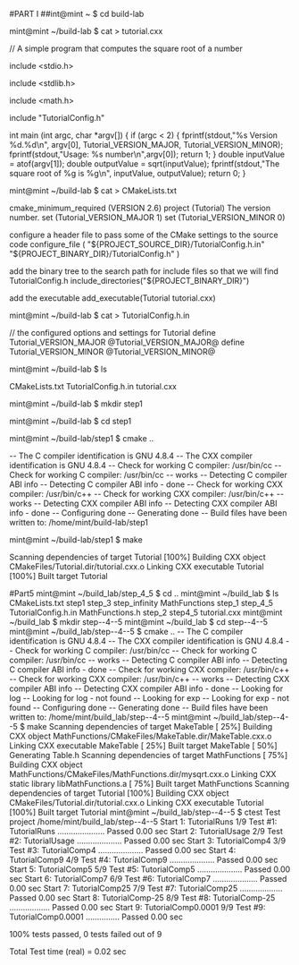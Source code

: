 
#PART I 
##int@mint ~ $ cd build-lab

mint@mint ~/build-lab $ cat > tutorial.cxx

// A simple program that computes the square root of a number

include <stdio.h>

include <stdlib.h>

include <math.h>

include "TutorialConfig.h"
 
int main (int argc, char *argv[])
{
  if (argc < 2)
    {
    fprintf(stdout,"%s Version %d.%d\n",
            argv[0],
            Tutorial_VERSION_MAJOR,
            Tutorial_VERSION_MINOR);
    fprintf(stdout,"Usage: %s number\n",argv[0]);
    return 1;
    }
  double inputValue = atof(argv[1]);
  double outputValue = sqrt(inputValue);
  fprintf(stdout,"The square root of %g is %g\n",
          inputValue, outputValue);
  return 0;
}

mint@mint ~/build-lab $ cat > CMakeLists.txt

cmake_minimum_required (VERSION 2.6)
project (Tutorial)
The version number.
set (Tutorial_VERSION_MAJOR 1)
set (Tutorial_VERSION_MINOR 0)
 
 configure a header file to pass some of the CMake settings
 to the source code
configure_file (
  "${PROJECT_SOURCE_DIR}/TutorialConfig.h.in"
  "${PROJECT_BINARY_DIR}/TutorialConfig.h"
  )
 
 add the binary tree to the search path for include files
 so that we will find TutorialConfig.h
include_directories("${PROJECT_BINARY_DIR}")
 
 add the executable
add_executable(Tutorial tutorial.cxx)

mint@mint ~/build-lab $ cat > TutorialConfig.h.in

// the configured options and settings for Tutorial
define Tutorial_VERSION_MAJOR @Tutorial_VERSION_MAJOR@
define Tutorial_VERSION_MINOR @Tutorial_VERSION_MINOR@

mint@mint ~/build-lab $ ls

CMakeLists.txt  TutorialConfig.h.in  tutorial.cxx

mint@mint ~/build-lab $ mkdir step1

mint@mint ~/build-lab $ cd step1

mint@mint ~/build-lab/step1 $ cmake ..

-- The C compiler identification is GNU 4.8.4
-- The CXX compiler identification is GNU 4.8.4
-- Check for working C compiler: /usr/bin/cc
-- Check for working C compiler: /usr/bin/cc -- works
-- Detecting C compiler ABI info
-- Detecting C compiler ABI info - done
-- Check for working CXX compiler: /usr/bin/c++
-- Check for working CXX compiler: /usr/bin/c++ -- works
-- Detecting CXX compiler ABI info
-- Detecting CXX compiler ABI info - done
-- Configuring done
-- Generating done
-- Build files have been written to: /home/mint/build-lab/step1

mint@mint ~/build-lab/step1 $ make

Scanning dependencies of target Tutorial
[100%] Building CXX object CMakeFiles/Tutorial.dir/tutorial.cxx.o
Linking CXX executable Tutorial
[100%] Built target Tutorial



#Part5
mint@mint ~/build_lab/step_4_5 $ cd ..
mint@mint ~/build_lab $ ls
CMakeLists.txt   step1   step_3    step_infinity
MathFunctions    step_1  step_4_5  TutorialConfig.h.in
MathFunctions.h  step_2  step4_5   tutorial.cxx
mint@mint ~/build_lab $ mkdir step--4--5
mint@mint ~/build_lab $ cd step--4--5
mint@mint ~/build_lab/step--4--5 $ cmake ..
-- The C compiler identification is GNU 4.8.4
-- The CXX compiler identification is GNU 4.8.4
-- Check for working C compiler: /usr/bin/cc
-- Check for working C compiler: /usr/bin/cc -- works
-- Detecting C compiler ABI info
-- Detecting C compiler ABI info - done
-- Check for working CXX compiler: /usr/bin/c++
-- Check for working CXX compiler: /usr/bin/c++ -- works
-- Detecting CXX compiler ABI info
-- Detecting CXX compiler ABI info - done
-- Looking for log
-- Looking for log - not found
-- Looking for exp
-- Looking for exp - not found
-- Configuring done
-- Generating done
-- Build files have been written to: /home/mint/build_lab/step--4--5
mint@mint ~/build_lab/step--4--5 $ make
Scanning dependencies of target MakeTable
[ 25%] Building CXX object MathFunctions/CMakeFiles/MakeTable.dir/MakeTable.cxx.o
Linking CXX executable MakeTable
[ 25%] Built target MakeTable
[ 50%] Generating Table.h
Scanning dependencies of target MathFunctions
[ 75%] Building CXX object MathFunctions/CMakeFiles/MathFunctions.dir/mysqrt.cxx.o
Linking CXX static library libMathFunctions.a
[ 75%] Built target MathFunctions
Scanning dependencies of target Tutorial
[100%] Building CXX object CMakeFiles/Tutorial.dir/tutorial.cxx.o
Linking CXX executable Tutorial
[100%] Built target Tutorial
mint@mint ~/build_lab/step--4--5 $ ctest
Test project /home/mint/build_lab/step--4--5
    Start 1: TutorialRuns
1/9 Test #1: TutorialRuns .....................   Passed    0.00 sec
    Start 2: TutorialUsage
2/9 Test #2: TutorialUsage ....................   Passed    0.00 sec
    Start 3: TutorialComp4
3/9 Test #3: TutorialComp4 ....................   Passed    0.00 sec
    Start 4: TutorialComp9
4/9 Test #4: TutorialComp9 ....................   Passed    0.00 sec
    Start 5: TutorialComp5
5/9 Test #5: TutorialComp5 ....................   Passed    0.00 sec
    Start 6: TutorialComp7
6/9 Test #6: TutorialComp7 ....................   Passed    0.00 sec
    Start 7: TutorialComp25
7/9 Test #7: TutorialComp25 ...................   Passed    0.00 sec
    Start 8: TutorialComp-25
8/9 Test #8: TutorialComp-25 ..................   Passed    0.00 sec
    Start 9: TutorialComp0.0001
9/9 Test #9: TutorialComp0.0001 ...............   Passed    0.00 sec

100% tests passed, 0 tests failed out of 9

Total Test time (real) =   0.02 sec
